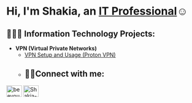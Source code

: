 <h1>Hi, I'm Shakia, an <a href="https://linkedin.com/in/Shakia-gilliard-9295262b0">IT Professional</a>☺</h1>
<h2>👩🏽‍💻 Information Technology Projects:</h2>

- <b> VPN (Virtual Private Networks) </b>
  - [VPN Setup and Usage (Proton VPN) ](https://github.com/ShakiaGilliard/VPNSetupandUsage-ProtonVPN)  
  -  <h2>🤳🏽Connect with me:</h2>
<a href="https://instagram.com/beeyou_shakia" target="blank"><img align="center" src="https://raw.githubusercontent.com/rahuldkjain/github-profile-readme-generator/master/src/images/icons/Social/instagram.svg" alt="beeyou_shakia" height="30" width="40" /></a>
<a href="https://linkedin.com/in/Shakia-gilliard-9295262b0" target="blank"><img align="center" src="https://raw.githubusercontent.com/rahuldkjain/github-profile-readme-generator/master/src/images/icons/Social/linked-in-alt.svg" alt="Shakia-gilliard-9295262b0" height="30" width="40" /></a>
</p>
